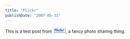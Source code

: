 ```yaml
---
title: "Flickr"
publishDate: "2007-05-31"
---
```


This is a test post from [![flickr](images/flickr_logo_blog.gif)](http://www.flickr.com/r/testpost), a fancy photo sharing thing.
